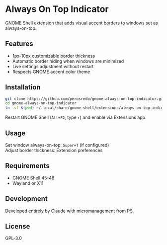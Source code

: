 # Always On Top Indicator

GNOME Shell extension that adds visual accent borders to windows set as always-on-top.

## Features

- 1px-10px customizable border thickness  
- Automatic border hiding when windows are minimized
- Live settings adjustment without restart
- Respects GNOME accent color theme

## Installation

```bash
git clone https://github.com/perosredo/gnome-always-on-top-indicator.git
cd gnome-always-on-top-indicator
ln -sf $(pwd) ~/.local/share/gnome-shell/extensions/always-on-top-indicator@sredojevic.ca
```

Restart GNOME Shell (`Alt+F2`, type `r`) and enable via Extensions app.

## Usage

Set window always-on-top: `Super+T` (if configured)  
Adjust border thickness: Extension preferences

## Requirements

- GNOME Shell 45-48
- Wayland or X11

## Development

Developed entirely by Claude with micromanagement from PS.

## License

GPL-3.0